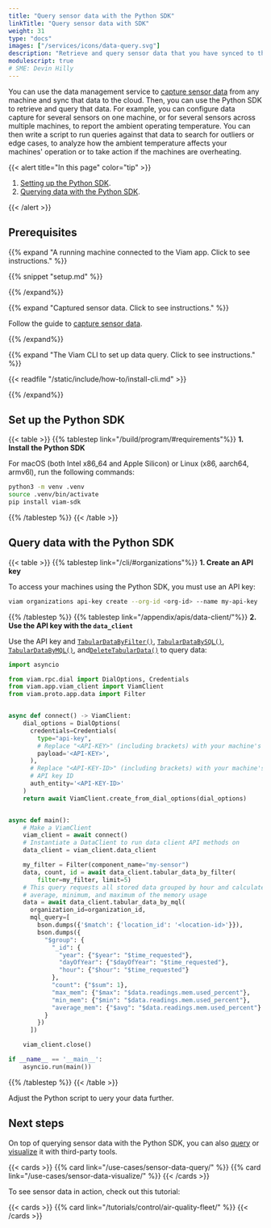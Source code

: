 ```yaml
---
title: "Query sensor data with the Python SDK"
linkTitle: "Query sensor data with SDK"
weight: 31
type: "docs"
images: ["/services/icons/data-query.svg"]
description: "Retrieve and query sensor data that you have synced to the Viam app using Python SDK."
modulescript: true
# SME: Devin Hilly
---
```


You can use the data management service to [capture sensor data](/use-cases/collect-sensor-data/) from any machine and sync that data to the cloud.
Then, you can use the Python SDK to retrieve and query that data.
For example, you can configure data capture for several sensors on one machine, or for several sensors across multiple machines, to report the ambient operating temperature.
You can then write a script to run queries against that data to search for outliers or edge cases, to analyze how the ambient temperature affects your machines' operation or to take action if the machines are overheating.

{{< alert title="In this page" color="tip" >}}

1. [Setting up the Python SDK](#set-up-the-python-sdk).
1. [Querying data with the Python SDK](#query-data-with-the-python-sdk).

{{< /alert >}}

## Prerequisites

{{% expand "A running machine connected to the Viam app. Click to see instructions." %}}

{{% snippet "setup.md" %}}

{{% /expand%}}

{{% expand "Captured sensor data. Click to see instructions." %}}

Follow the guide to [capture sensor data](/use-cases/collect-sensor-data/).

{{% /expand%}}

{{% expand "The Viam CLI to set up data query. Click to see instructions." %}}

{{< readfile "/static/include/how-to/install-cli.md" >}}

{{% /expand%}}

## Set up the Python SDK

{{< table >}}
{{% tablestep link="/build/program/#requirements"%}}
**1. Install the Python SDK**

For macOS (both Intel x86_64 and Apple Silicon) or Linux (x86, aarch64, armv6l), run the following commands:

```sh {class="command-line" data-prompt="$"}
python3 -m venv .venv
source .venv/bin/activate
pip install viam-sdk
```

{{% /tablestep %}}
{{< /table >}}

## Query data with the Python SDK

{{< table >}}
{{% tablestep link="/cli/#organizations"%}}
**1. Create an API key**

To access your machines using the Python SDK, you must use an API key:

```sh {class="command-line" data-prompt="$"}
viam organizations api-key create --org-id <org-id> --name my-api-key
```

{{% /tablestep %}}
{{% tablestep link="/appendix/apis/data-client/"%}}
**2. Use the API key with the `data_client`**

Use the API key and [`TabularDataByFilter()`](/appendix/apis/data-client/#tabulardatabyfilter), [`TabularDataBySQL()`](/appendix/apis/data-client/#tabulardatabysql), [`TabularDataByMQL()`](/appendix/apis/data-client/#tabulardatabymql), and[`DeleteTabularData()`](/appendix/apis/data-client/#deletetabulardata) to query data:

```python {class="line-numbers linkable-line-numbers" data-line="28-50"}
import asyncio

from viam.rpc.dial import DialOptions, Credentials
from viam.app.viam_client import ViamClient
from viam.proto.app.data import Filter


async def connect() -> ViamClient:
    dial_options = DialOptions(
      credentials=Credentials(
        type="api-key",
        # Replace "<API-KEY>" (including brackets) with your machine's API key
        payload='<API-KEY>',
      ),
      # Replace "<API-KEY-ID>" (including brackets) with your machine's
      # API key ID
      auth_entity='<API-KEY-ID>'
    )
    return await ViamClient.create_from_dial_options(dial_options)


async def main():
    # Make a ViamClient
    viam_client = await connect()
    # Instantiate a DataClient to run data client API methods on
    data_client = viam_client.data_client

    my_filter = Filter(component_name="my-sensor")
    data, count, id = await data_client.tabular_data_by_filter(
        filter=my_filter, limit=5)
    # This query requests all stored data grouped by hour and calculates the
    # average, minimum, and maximum of the memory usage
    data = await data_client.tabular_data_by_mql(
      organization_id=organization_id,
      mql_query=[
        bson.dumps({'$match': {'location_id': '<location-id>'}}),
        bson.dumps({
          "$group": {
            "_id": {
              "year": {"$year": "$time_requested"},
              "dayOfYear": {"$dayOfYear": "$time_requested"},
              "hour": {"$hour": "$time_requested"}
            },
            "count": {"$sum": 1},
            "max_mem": {"$max": "$data.readings.mem.used_percent"},
            "min_mem": {"$min": "$data.readings.mem.used_percent"},
            "average_mem": {"$avg": "$data.readings.mem.used_percent"}
          }
        })
      ])

    viam_client.close()

if __name__ == '__main__':
    asyncio.run(main())
```

{{% /tablestep %}}
{{< /table >}}

Adjust the Python script to uery your data further.

## Next steps

On top of querying sensor data with the Python SDK, you can also [query](/use-cases/sensor-data-query/) or [visualize](/use-cases/sensor-data-visualize/) it with third-party tools.

{{< cards >}}
{{% card link="/use-cases/sensor-data-query/" %}}
{{% card link="/use-cases/sensor-data-visualize/" %}}
{{< /cards >}}

To see sensor data in action, check out this tutorial:

{{< cards >}}
{{% card link="/tutorials/control/air-quality-fleet/" %}}
{{< /cards >}}
